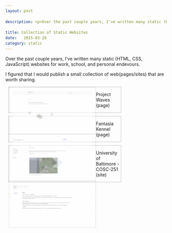 ```yaml
---
layout: post

description: <p>Over the past couple years, I've written many static (HTML, CSS, JavaScript) websites for work, school, and personal endevours. I figured I'd post a small collection that are worth sharing.</p>

title: Collection of Static Websites
date:   2015-03-28
category: static
---
```


Over the past couple years, I've written many static (HTML, CSS, JavaScript) websites for work, school, and personal endevours.

I figured that I would publish a small collection of web(pages/sites) that are worth sharing. <br>

<style type="text/css">
	.web-block {
		margin: 10px;
		width: 350px;
		height: auto;
		border: thin dotted grey;
	}

	.block-img {
		float: left;
		width: 250px;
		height: auto;
		opacity: .5;
		border: thin dotted grey;
		padding: 10px;
	}
	.block-img:hover {
		opacity: 1;
	}
</style>

<div class="web-block">
	<img src="/img/posts/static/pw.png" class="block-img">
	<p>Project Waves (page)</p>
</div>

<div class="web-block">
	<img src="/img/posts/static/fantasia.png" class="block-img">
	<p>Fantasia Kennel (page)</p>
</div>

<div class="web-block">
	<img src="/img/posts/static/cosc-251.png" class="block-img">
	<p>University of Baltimore - COSC-251 (site)</p>
</div>
